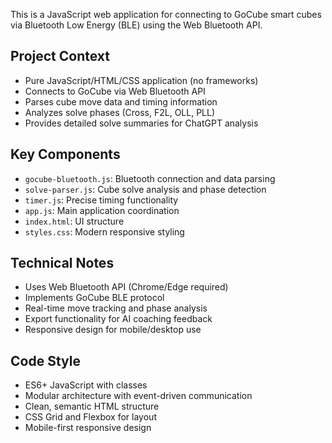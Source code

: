 <!-- Use this file to provide workspace-specific custom instructions to Copilot. For more details, visit https://code.visualstudio.com/docs/copilot/copilot-customization#_use-a-githubcopilotinstructionsmd-file -->

This is a JavaScript web application for connecting to GoCube smart cubes via Bluetooth Low Energy (BLE) using the Web Bluetooth API.

## Project Context

- Pure JavaScript/HTML/CSS application (no frameworks)
- Connects to GoCube via Web Bluetooth API
- Parses cube move data and timing information
- Analyzes solve phases (Cross, F2L, OLL, PLL)
- Provides detailed solve summaries for ChatGPT analysis

## Key Components

- `gocube-bluetooth.js`: Bluetooth connection and data parsing
- `solve-parser.js`: Cube solve analysis and phase detection
- `timer.js`: Precise timing functionality
- `app.js`: Main application coordination
- `index.html`: UI structure
- `styles.css`: Modern responsive styling

## Technical Notes

- Uses Web Bluetooth API (Chrome/Edge required)
- Implements GoCube BLE protocol
- Real-time move tracking and phase analysis
- Export functionality for AI coaching feedback
- Responsive design for mobile/desktop use

## Code Style

- ES6+ JavaScript with classes
- Modular architecture with event-driven communication
- Clean, semantic HTML structure
- CSS Grid and Flexbox for layout
- Mobile-first responsive design
